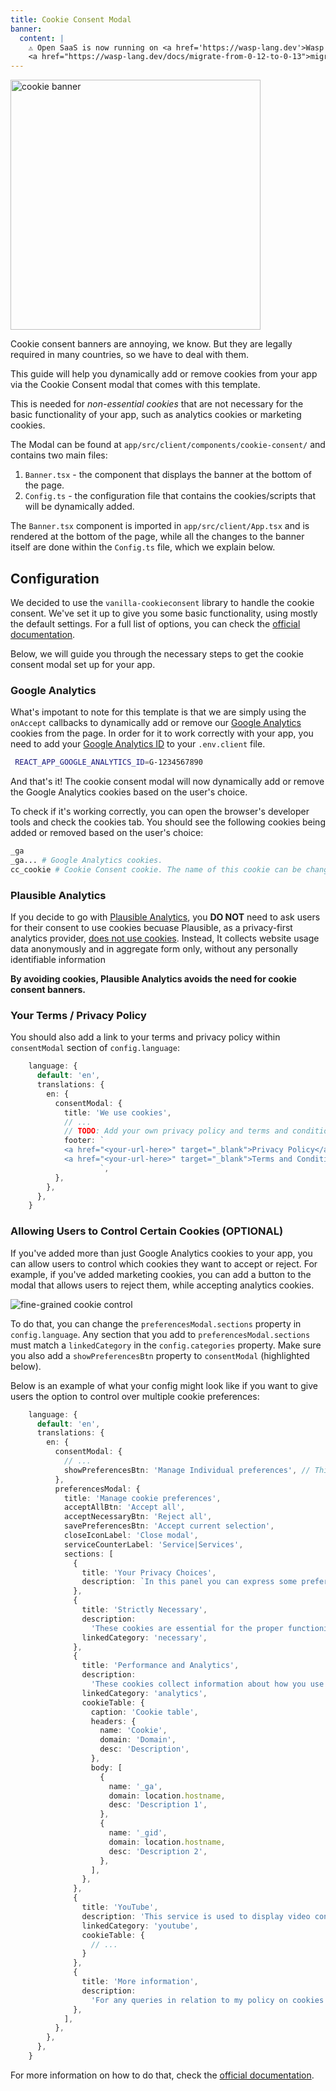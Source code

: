 ```yaml
---
title: Cookie Consent Modal
banner:
  content: |
    ⚠️ Open SaaS is now running on <a href='https://wasp-lang.dev'>Wasp v0.13</a>! If you're running an older version of Open SaaS, please follow the 
    <a href="https://wasp-lang.dev/docs/migrate-from-0-12-to-0-13">migration instructions here</a> ⚠️ 
---
```


<img src="/cookie-consent/cookiebanner.png" alt="cookie banner" width="400px" />

Cookie consent banners are annoying, we know. But they are legally required in many countries, so we have to deal with them.

This guide will help you dynamically add or remove cookies from your app via the Cookie Consent modal that comes with this template. 

This is needed for *non-essential cookies* that are not necessary for the basic functionality of your app, such as analytics cookies or marketing cookies.

The Modal can be found at `app/src/client/components/cookie-consent/` and contains two main files:
1. `Banner.tsx` - the component that displays the banner at the bottom of the page.
2. `Config.ts` - the configuration file that contains the cookies/scripts that will be dynamically added.

The `Banner.tsx` component is imported in `app/src/client/App.tsx` and is rendered at the bottom of the page, while all the changes to the banner itself are done within the `Config.ts` file, which we explain below.

## Configuration

We decided to use the `vanilla-cookieconsent` library to handle the cookie consent. We've set it up to give you some basic functionality, using mostly the default settings. For a full list of options, you can check the [official documentation](https://www.npmjs.com/package/vanilla-cookieconsent).

Below, we will guide you through the necessary steps to get the cookie consent modal set up for your app.

### Google Analytics

What's impotant to note for this template is that we are simply using the `onAccept` callbacks to dynamically add or remove our [Google Analytics](./analytics.md/#google-analytics) cookies from the page. In order for it to work correctly with your app, you need to add your [Google Analytics ID](./analytics.md/#google-analytics) to your `.env.client` file.

```sh title=".env.client"
 REACT_APP_GOOGLE_ANALYTICS_ID=G-1234567890
```

And that's it! The cookie consent modal will now dynamically add or remove the Google Analytics cookies based on the user's choice.

To check if it's working correctly, you can open the browser's developer tools and check the cookies tab. You should see the following cookies being added or removed based on the user's choice:

```sh
_ga
_ga... # Google Analytics cookies.
cc_cookie # Cookie Consent cookie. The name of this cookie can be changed in the config file.
```

### Plausible Analytics

If you decide to go with [Plausible Analytics](./analytics.md/#plausible), you **DO NOT** need to ask users for their consent to use cookies becuase Plausible, as a privacy-first analytics provider, [does not use cookies](https://plausible.io/privacy-focused-web-analytics). Instead, It collects website usage data anonymously and in aggregate form only, without any personally identifiable information

**By avoiding cookies, Plausible Analytics avoids the need for cookie consent banners.**

### Your Terms / Privacy Policy

You should also add a link to your terms and privacy policy within `consentModal` section of `config.language`:

```ts title="Config.ts" {10,11}
    language: {
      default: 'en',
      translations: {
        en: {
          consentModal: {
            title: 'We use cookies',
            // ...
            // TODO: Add your own privacy policy and terms and conditions links below.
            footer: `
            <a href="<your-url-here>" target="_blank">Privacy Policy</a>
            <a href="<your-url-here>" target="_blank">Terms and Conditions</a>
                    `,
          },
        },
      },
    }
```

### Allowing Users to Control Certain Cookies (OPTIONAL)

If you've added more than just Google Analytics cookies to your app, you can allow users to control which cookies they want to accept or reject. For example, if you've added marketing cookies, you can add a button to the modal that allows users to reject them, while accepting analytics cookies.

![fine-grained cookie control](/cookie-consent/preferences.png)

To do that, you can change the `preferencesModal.sections` property in `config.language`. Any section that you add to `preferencesModal.sections` must match a `linkedCategory` in the `config.categories` property. Make sure you also add a `showPreferencesBtn` property to `consentModal` (highlighted below). 

Below is an example of what your config might look like if you want to give users the option to control over multiple cookie preferences:

```ts title="Config.ts" {7,9-67}
    language: {
      default: 'en',
      translations: {
        en: {
          consentModal: {
            // ...
            showPreferencesBtn: 'Manage Individual preferences', // This button will open the preferences modal below.
          },
          preferencesModal: {
            title: 'Manage cookie preferences',
            acceptAllBtn: 'Accept all',
            acceptNecessaryBtn: 'Reject all',
            savePreferencesBtn: 'Accept current selection',
            closeIconLabel: 'Close modal',
            serviceCounterLabel: 'Service|Services',
            sections: [
              {
                title: 'Your Privacy Choices',
                description: `In this panel you can express some preferences related to the processing of your personal information. You may review and change expressed choices at any time by resurfacing this panel via the provided link. To deny your consent to the specific processing activities described below, switch the toggles to off or use the “Reject all” button and confirm you want to save your choices.`,
              },
              {
                title: 'Strictly Necessary',
                description:
                  'These cookies are essential for the proper functioning of the website and cannot be disabled.',
                linkedCategory: 'necessary',
              },
              {
                title: 'Performance and Analytics',
                description:
                  'These cookies collect information about how you use our website. All of the data is anonymized and cannot be used to identify you.',
                linkedCategory: 'analytics',
                cookieTable: {
                  caption: 'Cookie table',
                  headers: {
                    name: 'Cookie',
                    domain: 'Domain',
                    desc: 'Description',
                  },
                  body: [
                    {
                      name: '_ga',
                      domain: location.hostname,
                      desc: 'Description 1',
                    },
                    {
                      name: '_gid',
                      domain: location.hostname,
                      desc: 'Description 2',
                    },
                  ],
                },
              },
              {
                title: 'YouTube',
                description: 'This service is used to display video content on the website.',
                linkedCategory: 'youtube',
                cookieTable: { 
                  // ...
                }
              },
              {
                title: 'More information',
                description:
                  'For any queries in relation to my policy on cookies and your choices, please <a href="#contact-page">contact us</a>',
              },
            ],
          },
        },
      },
    }
```

For more information on how to do that, check the [official documentation](https://cookieconsent.orestbida.com/reference/configuration-reference.html#translation-preferencesmodal-sections).
